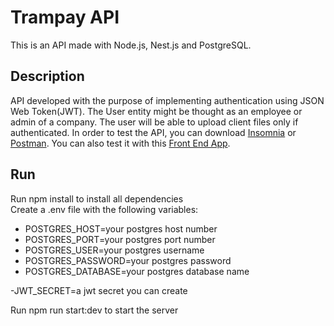 # Trampay API

This is an API made with Node.js, Nest.js and PostgreSQL.

## Description

API developed with the purpose of implementing authentication using JSON Web Token(JWT). The User entity might be thought as an employee or admin
of a company. The user will be able to upload client files only if authenticated. In order to test the API, you can download [Insomnia](https://insomnia.rest/download) or [Postman](https://www.postman.com/). You can also test it with this [Front End App](https://github.com/leonardo-alm/App--Trampay).

## Run

Run npm install to install all dependencies<br />
Create a .env file with the following variables:<br />

- POSTGRES_HOST=your postgres host number
- POSTGRES_PORT=your postgres port number
- POSTGRES_USER=your postgres username
- POSTGRES_PASSWORD=your postgres password
- POSTGRES_DATABASE=your postgres database name

-JWT_SECRET=a jwt secret you can create

Run npm run start:dev to start the server
